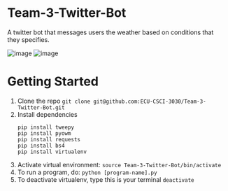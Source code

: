 # Team-3-Twitter-Bot
A twitter bot that messages users the weather based on conditions that they specifies. 

![image](https://img.shields.io/badge/version-v1.0-blue.svg)
![image](https://img.shields.io/badge/dependencies-up%20to%20date-brightgreen.svg)

# Getting Started
1. Clone the repo `git clone git@github.com:ECU-CSCI-3030/Team-3-Twitter-Bot.git`
2. Install dependencies
    ```
    pip install tweepy
    pip install pyowm
    pip install requests
    pip install bs4
    pip install virtualenv
    ```
3. Activate virtual environment: `source Team-3-Twitter-Bot/bin/activate`
4. To run a program, do: `python [program-name].py`
5. To deactivate virtualenv, type this is your terminal `deactivate`
